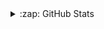 <details>
  <summary>:zap: GitHub Stats</summary>
  ## Zyran GitHub Stats

  <a href="https://github.com/ZyranDev">
    <img align="center" src="https://github-readme-stats.anuraghazra1.vercel.app/api?username=ZyranDev&theme=midnight-purple&locale=en" alt="Zyran's github stats"/>
  </a>
<br>

---

## ZyranDev Most used languages

<a href="https://github.com/ZyranDev">
  <img align="center" src="https://github-readme-stats.vercel.app/api/top-langs/?username=ZyranDev&layout=compact&theme=midnight-purple&locale=en" alt="Zyran's most used   languages"/>
</a>
</details>
